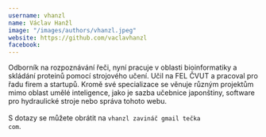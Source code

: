 ```yaml
---
username: vhanzl
name: Václav Hanžl
image: "/images/authors/vhanzl.jpeg"
website: https://github.com/vaclavhanzl
facebook:
---
```


Odborník na rozpoznávání řeči, nyní pracuje v oblasti bioinformatiky a skládání proteinů pomocí strojového učení. Učil na FEL ČVUT a pracoval pro řadu firem a startupů. Kromě své specializace se věnuje různým projektům mimo oblast umělé inteligence, jako je sazba učebnice japonštiny, software pro hydraulické stroje nebo správa tohoto webu.
<br><br>
S dotazy se můžete obrátit na <code>vhanzl zavináč gmail tečka com</code>.
